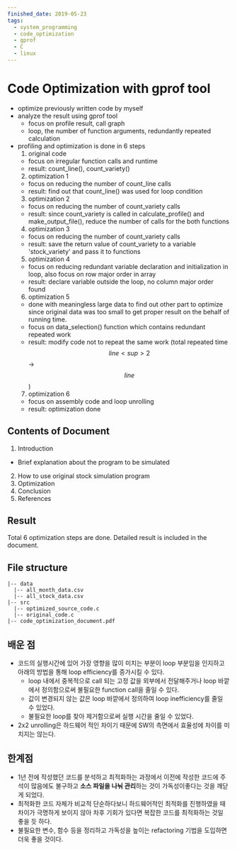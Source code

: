 ```yaml
---
finished_date: 2019-05-23
tags:
  - system_programming
  - code_optimization
  - gprof
  - C
  - linux
---
```

# Code Optimization with gprof tool
- optimize previously written code by myself
- analyze the result using gprof tool
  - focus on profile result, call graph
  - loop, the number of function arguments, redundantly repeated calculation  
- profiling and optimization is done in 6 steps
  1. original code
    - focus on irregular function calls and runtime
    - result: count_line(), count_variety()
  2. optimization 1
    - focus on reducing the number of count_line calls
    - result: find out that count_line() was used for loop condition
  3. optimization 2
    - focus on reducing the number of count_variety calls
    - result: since count_variety is called in calculate_profile() and make_output_file(), reduce the number of calls for the both functions
  4. optimization 3
    - focus on reducing the number of count_variety calls
    - result: save the return value of count_variety to a variable 'stock_variety' and pass it to functions
  5. optimization 4
    - focus on reducing redundant variable declaration and initialization in loop, also focus on row major order in array
    - result: declare variable outside the loop, no column major order found
  6. optimization 5
    - done with meaningless large data to find out other part to optimize since original data was too small to get proper result on the behalf of running time.
    - focus on data_selection() function which contains redundant repeated work
    - result: modify code not to repeat the same work (total repeated time $$line<sup>2$$ → $$line$$)
  7. optimization 6
    - focus on assembly code and loop unrolling
    - result: optimization done
  
## Contents of Document
1. Introduction
  - Brief explanation about the program to be simulated
2. How to use original stock simulation program
3. Optimization
4. Conclusion
5. References
## Result
Total 6 optimization steps are done. 
Detailed result is included in the document.

## File structure
```
|-- data
  |-- all_month_data.csv
  |-- all_stock_data.csv
|-- src
  |-- optimized_source_code.c
  |-- original_code.c
|-- code_optimization_document.pdf
```

## 배운 점
- 코드의 실행시간에 있어 가장 영향을 많이 미치는 부분이 loop 부분임을 인지하고 아래의 방법을 통해 loop efficiency를 증가시킬 수 있다.
  - loop 내에서 중복적으로 call 되는 고정 값을 외부에서 전달해주거나 loop 바깥에서 정의함으로써 불필요한 function call을 줄일 수 있다.
  - 값이 변경되지 않는 값은 loop 바깥에서 정의하여 loop inefficiency를 줄일 수 있었다.
  - 불필요한 loop를 찾아 제거함으로써 실행 시간을 줄일 수 있었다.
- 2x2 unrolling은 하드웨어 적인 차이기 때문에 SW의 측면에서 효율성에 차이를 미치지는 않는다.
## 한계점
- 1년 전에 작성했던 코드를 분석하고 최적화하는 과정에서 이전에 작성한 코드에 주석이 많음에도 불구하고 **소스 파일을 나눠 관리**하는 것이 가독성이좋다는 것을 깨닫게 되었다.
- 최적화한 코드 자체가 비교적 단순하다보니 하드웨어적인 최적화를 진행하였을 때 차이가 극명하게 보이지 않아 차후 기회가 있다면 복잡한 코드를 최적화하는 것일 좋을 듯 하다.
- 불필요한 변수, 함수 등을 정리하고 가독성을 높이는 refactoring 기법을 도입하면 더욱 좋을 것이다.  
  
  
  
  
